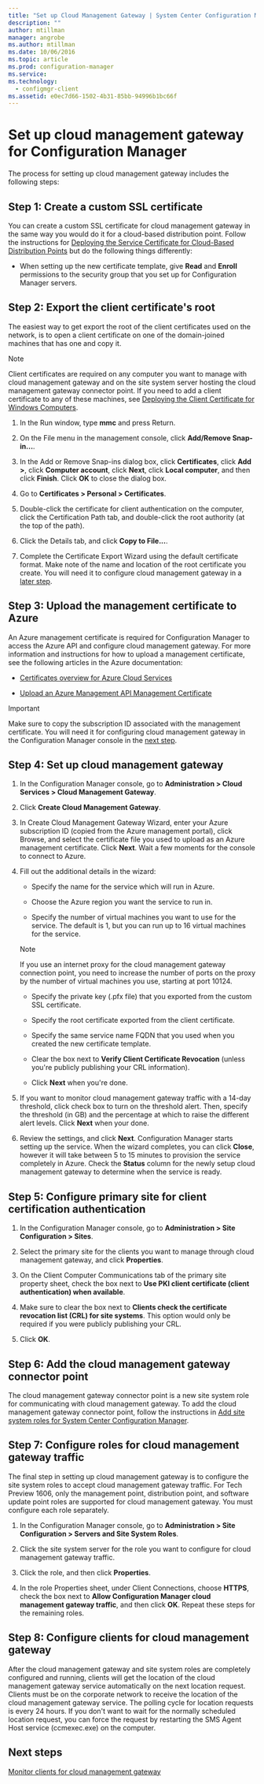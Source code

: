 ```yaml
---
title: "Set up Cloud Management Gateway | System Center Configuration Manager"
description: ""
author: mtillman
manager: angrobe
ms.author: mtillman
ms.date: 10/06/2016
ms.topic: article
ms.prod: configuration-manager
ms.service:
ms.technology:
  - configmgr-client
ms.assetid: e0ec7d66-1502-4b31-85bb-94996b1bc66f
---
```


# Set up cloud management gateway for Configuration Manager

The process for setting up cloud management gateway includes the following steps:

## Step 1: Create a custom SSL certificate

You can create a custom SSL certificate for cloud management gateway in the same way you would do it for a cloud-based distribution point. Follow the instructions for [Deploying the Service Certificate for Cloud-Based Distribution Points](/sccm/core/plan-design/network/example-deployment-of-pki-certificates#BKMK_clouddp2008_cm2012) but do the following things differently:

* When setting up the new certificate template, give **Read** and **Enroll** permissions to the security group that you set up for Configuration Manager servers.

## Step 2: Export the client certificate's root

The easiest way to get export the root of the client certificates used on the network, is to open a client certificate on one of the domain-joined machines that has one and copy it.

>[!NOTE]
>Client certificates are required on any computer you want to manage with cloud management gateway and on the site system server hosting the cloud management gateway connector point. If you need to add a client certificate to any of these machines, see [Deploying the Client Certificate for Windows Computers](/sccm/core/plan-design/network/example-deployment-of-pki-certificates#BKMK_clouddp2008_cm2012).

1. In the Run window, type **mmc** and press Return.

2. On the File menu in the management console, click **Add/Remove Snap-in...**.

3. In the Add or Remove Snap-ins dialog box, click **Certificates**, click **Add >**, click **Computer account**, click **Next**, click **Local computer**, and then click **Finish**. Click **OK** to close the dialog box.

4. Go to **Certificates > Personal > Certificates**.

5. Double-click the certificate for client authentication on the computer, click the Certification Path tab, and double-click the root authority (at the top of the path).

6.  Click the Details tab, and click **Copy to File...**.

7. Complete the Certificate Export Wizard using the default certificate format. Make note of the name and location of the root certificate you create. You will need it to configure cloud management gateway in a [later step](#step-4-set-up-cloud-management-gateway).

## Step 3: Upload the management certificate to Azure

An Azure management certificate is required for Configuration Manager to access the Azure API and configure cloud management gateway. For more information and instructions for how to upload a management certificate, see the following articles in the Azure documentation:

- [Certificates overview for Azure Cloud Services](https://azure.microsoft.com/documentation/articles/cloud-services-certs-create/)

- [Upload an Azure Management API Management Certificate](https://azure.microsoft.com/documentation/articles/azure-api-management-certs/)

>[!IMPORTANT]
>Make sure to copy the subscription ID associated with the management certificate. You will need it for configuring cloud management gateway in the Configuration Manager console in the [next step](#step-4-set-up-cloud-management-gateway).

## Step 4: Set up cloud management gateway

1. In the Configuration Manager console, go to **Administration > Cloud Services > Cloud Management Gateway**.
2. Click **Create Cloud Management Gateway**.

3. In Create Cloud Management Gateway Wizard, enter your Azure subscription ID (copied from the Azure management portal), click Browse, and select the certificate file you used to upload as an Azure management certificate. Click **Next**. Wait a few moments for the console to connect to Azure.

4. Fill out the additional details in the wizard:

    - Specify the name for the service which will run in Azure.

    - Choose the Azure region you want the service to run in.

    - Specify the number of virtual machines you want to use for the service. The default is 1, but you can run up to 16 virtual machines for the service.

    >[!NOTE]
    >If you use an internet proxy for the cloud management gateway connection point, you need to increase the number of ports on the proxy by the number of virtual machines you use, starting at port 10124.

    - Specify the private key (.pfx file) that you exported from the custom SSL certificate.

    - Specify the root certificate exported from the client certificate.

    - Specify the same service name FQDN that you used when you created the new certificate template.

    - Clear the box next to **Verify Client Certificate Revocation** (unless you're publicly publishing your CRL information).

    - Click **Next** when you're done.

5. If you want to monitor cloud management gateway traffic with a 14-day threshold, click check box to turn on the threshold alert. Then, specify the threshold (in GB) and the percentage at which to raise the different alert levels. Click **Next** when your done.

5. Review the settings, and click **Next**. Configuration Manager starts setting up the service. When the wizard completes, you can click **Close**, however it will take between 5 to 15 minutes to provision the service completely in Azure. Check the **Status** column for the newly setup cloud management gateway to determine when the service is ready.

## Step 5: Configure primary site for client certification authentication

1. In the Configuration Manager console, go to **Administration > Site Configuration > Sites**.

2. Select the primary site for the clients you want to manage through cloud management gateway, and click **Properties**.

3. On the Client Computer Communications tab of the primary site property sheet, check the box next to **Use PKI client certificate (client authentication) when available**.

4. Make sure to clear the box next to **Clients check the certificate revocation list (CRL) for site systems**. This option would only be required if you were publicly publishing your CRL.

5. Click **OK**.

## Step 6: Add the cloud management gateway connector point

The cloud management gateway connector point is a new site system role for communicating with cloud management gateway. To add the cloud management gateway connector point, follow the instructions in [Add site system roles for System Center Configuration Manager](../../core/servers/deploy/configure/add-site-system-roles.md).

## Step 7: Configure roles for cloud management gateway traffic

The final step in setting up cloud management gateway is to configure the site system roles to accept cloud management gateway traffic. For Tech Preview 1606, only the management point, distribution point, and software update point roles are supported for cloud management gateway. You must configure each role separately.

1. In the Configuration Manager console, go to **Administration > Site Configuration > Servers and Site System Roles**.

2. Click the site system server for the role you want to configure for cloud management gateway traffic.

3. Click the role, and then click **Properties**.

4. In the role Properties sheet, under Client Connections, choose **HTTPS**, check the box next to **Allow Configuration Manager cloud management gateway traffic**, and then click **OK**. Repeat these steps for the remaining roles.

## Step 8: Configure clients for cloud management gateway

After the cloud management gateway and site system roles are completely configured and running, clients will get the location of the cloud management gateway service automatically on the next location request. Clients must be on the corporate network to receive the location of the cloud management gateway service. The polling cycle for location requests is every 24 hours. If you don't want to wait for the normally scheduled location request, you can force the request by restarting the SMS Agent Host service (ccmexec.exe) on the computer.

## Next steps

[Monitor clients for cloud management gateway](monitor-clients-cloud-management-gateway.md)
